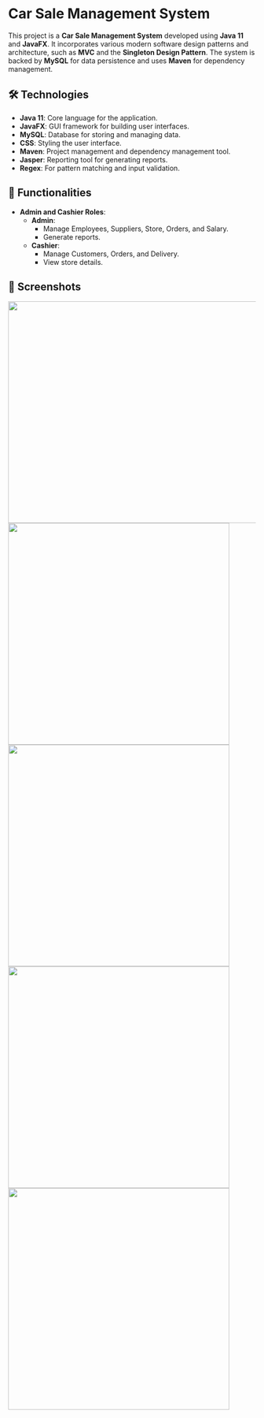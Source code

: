 # Car Sale Management System

This project is a **Car Sale Management System** developed using **Java 11** and **JavaFX**. It incorporates various modern software design patterns and architecture, such as **MVC** and the **Singleton Design Pattern**. The system is backed by **MySQL** for data persistence and uses **Maven** for dependency management.

## 🛠️ Technologies

- **Java 11**: Core language for the application.
- **JavaFX**: GUI framework for building user interfaces.
- **MySQL**: Database for storing and managing data.
- **CSS**: Styling the user interface.
- **Maven**: Project management and dependency management tool.
- **Jasper**: Reporting tool for generating reports.
- **Regex**: For pattern matching and input validation.

## 🔑 Functionalities

- **Admin and Cashier Roles**:
  - **Admin**: 
    - Manage Employees, Suppliers, Store, Orders, and Salary.
    - Generate reports.
  - **Cashier**: 
    - Manage Customers, Orders, and Delivery.
    - View store details.

## 📸 Screenshots

<img src="https://github.com/user-attachments/assets/dbcda1d8-6a4c-46f3-a936-012f2c41891e" width="850" height="450">
<img src="https://github.com/user-attachments/assets/0e18a932-7561-4e9d-84f9-3e2036c4e4a8" height="450">
<img src="https://github.com/user-attachments/assets/9242284c-58e3-40f3-8e99-e6d6150ca690" height="450">
<img src="https://github.com/user-attachments/assets/23a8d538-7363-4fc3-820e-3bd367f15ff1" height="450">
<img src="https://github.com/user-attachments/assets/17bec68f-d4d5-4aa9-88f3-1472c86ed0cd" height="450">
